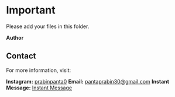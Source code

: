 # Important

Please add your files in this folder.

__Author__

## Contact

For more information, visit:

**Instagram:** [prabinpanta0](https://www.instagram.com/prabinpanta0/)
**Email:** [pantaprabin30@gmail.com](mailto:pantaprabin30@gmail.com)
**Instant Message:** [Instant Message](https://prabinpanta0.github.io/glowing-enigma/)
